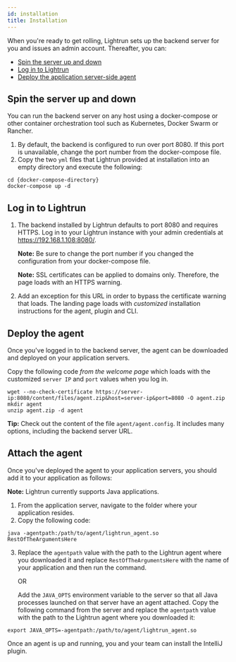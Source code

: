 ```yaml
---
id: installation
title: Installation
---
```

When you're ready to get rolling, Lightrun sets up the backend server for you and issues an admin account. Thereafter, you can: 
- [Spin the server up and down](installation#spin-the-server-up-and-down)
- [Log in to Lightrun](installation#log-in-to-lightrun)
- [Deploy the application server-side agent](installation#deploy-the-application-server-side-agent)

## Spin the server up and down

You can run the backend server on any host using a docker-compose or other container orchestration tool such as Kubernetes, Docker Swarm or Rancher.  

1. By default, the backend is configured to run over port 8080. If this port is unavailable, change the port number from the docker-compose file.
2. Copy the two `yml` files that Lightrun provided at installation into an empty directory and execute the following:

``` {.bash}
cd {docker-compose-directory}
docker-compose up -d
```

## Log in to Lightrun

1. The backend installed by Lightrun defaults to port 8080 and requires HTTPS. Log in to your Lightrun instance with your admin credentials at <https://192.168.1.108:8080/>. 
   
   **Note:** Be sure to change the port number if you changed the configuration from your docker-compose file. 
   
   **Note:** SSL certificates can be applied to domains only. Therefore, the page loads with an HTTPS warning. 
2. Add an exception for this URL in order to bypass the certificate warning that loads. 
   The landing page loads with *customized* installation instructions for the agent, plugin and CLI.

## Deploy the agent

Once you've logged in to the backend server, the agent can be downloaded and deployed on your application servers.

Copy the following code *from the welcome page* which loads with the customized `server IP` and `port` values when you log in. 

``` {.bash}
wget --no-check-certificate https://server-ip:8080/content/files/agent.zip&host=server-ip&port=8080 -O agent.zip
mkdir agent
unzip agent.zip -d agent
```

**Tip:** Check out the content of the file `agent/agent.config`. It includes many options, including the backend server URL.

## Attach the agent

Once you've deployed the agent to your application servers, you should add it to your application as follows: 

**Note:** Lightrun currently supports Java applications.

1. From the application server, navigate to the folder where your application resides. 
2. Copy the following code:
``` {.bash}
java -agentpath:/path/to/agent/lightrun_agent.so RestOfTheArgumentsHere
```
3. Replace the `agentpath` value with the path to the Lightrun agent where you downloaded it and replace `RestOfTheArgumentsHere` with the name of your application and then run the command. 

   OR

   Add the `JAVA_OPTS` environment variable to the server so that all Java processes launched on that server have an agent attached. Copy the following command from the server and replace the `agentpath` value with the path to the Lightrun agent where you downloaded it:

``` {.bash}
export JAVA_OPTS=-agentpath:/path/to/agent/lightrun_agent.so
```

Once an agent is up and running, you and your team can install the IntelliJ plugin.